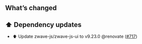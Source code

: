 ## What’s changed

## ⬆️ Dependency updates

- ⬆️ Update zwave-js/zwave-js-ui to v9.23.0 @renovate ([#717](https://github.com/hassio-addons/addon-zwave-js-ui/pull/717))
